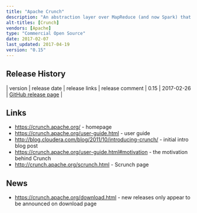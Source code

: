 ```yaml
---
title: "Apache Crunch"
description: "An abstraction layer over MapReduce (and now Spark) that provides a high level Java API for creating data transformation pipelines, originally designed to make working with MapReduce easier based on the Google FlumeJava paper.  Also includes connectors for HBase, Hive and Kafka, Java 8 lambda support, an experimental Scala wrapper for the API (Scrunch), and support for in memory pipelines and helper classes to support testing.  Open sourced by Cloudera in October 2011, donated to the Apache Foundation in May 2012, before graduating in February 2013.  Support for Spark was added as part of v0.10 in June 2014.  Still being maintained, and appears to have had been adopted at a number of large companies, but with limited new development."
alt-titles: [Crunch]
vendors: [Apache]
type: "Commercial Open Source"
date: 2017-02-07
last_updated: 2017-04-19
version: "0.15"
---
```

## Release History

| version | release date | release links | release comment
| 0.15 | 2017-02-26 | [GitHub release page](https://github.com/apache/crunch/releases/tag/apache-crunch-0.15.0) |

## Links

* <https://crunch.apache.org/> - homepage
* <https://crunch.apache.org/user-guide.html> - user guide
* <http://blog.cloudera.com/blog/2011/10/introducing-crunch/> - initial intro blog post
* <https://crunch.apache.org/user-guide.html#motivation> - the motivation behind Crunch
* <http://crunch.apache.org/scrunch.html> - Scrunch page

## News

* <https://crunch.apache.org/download.html> - new releases only appear to be announced on download page